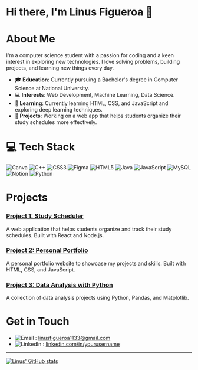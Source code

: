 # Hi there, I'm Linus Figueroa 👋

# About Me

I'm a computer science student with a passion for coding and a keen interest in exploring new technologies. I love solving problems, building projects, and learning new things every day.

- 🎓 **Education**: Currently pursuing a Bachelor's degree in Computer Science at National University.
- 💻 **Interests**: Web Development, Machine Learning, Data Science.
- 🌱 **Learning**: Currently learning HTML, CSS, and JavaScript and exploring deep learning techniques.
- 🔭 **Projects**: Working on a web app that helps students organize their study schedules more effectively.

# 💻 Tech Stack
<!-- Badges from https://github.com/Ileriayo/markdown-badges -->
![Canva](https://img.shields.io/badge/Canva-%2300C4CC.svg?style=for-the-badge&logo=Canva&logoColor=white)
![C++](https://img.shields.io/badge/c++-%2300599C.svg?style=for-the-badge&logo=c%2B%2B&logoColor=white)
![CSS3](https://img.shields.io/badge/css3-%231572B6.svg?style=for-the-badge&logo=css3&logoColor=white)
![Figma](https://img.shields.io/badge/figma-%23F24E1E.svg?style=for-the-badge&logo=figma&logoColor=white)
![HTML5](https://img.shields.io/badge/html5-%23E34F26.svg?style=for-the-badge&logo=html5&logoColor=white)
![Java](https://img.shields.io/badge/java-%23ED8B00.svg?style=for-the-badge&logo=openjdk&logoColor=white)
![JavaScript](https://img.shields.io/badge/javascript-%23323330.svg?style=for-the-badge&logo=javascript&logoColor=%23F7DF1E)
![MySQL](https://img.shields.io/badge/mysql-4479A1.svg?style=for-the-badge&logo=mysql&logoColor=white)
![Notion](https://img.shields.io/badge/Notion-%23000000.svg?style=for-the-badge&logo=notion&logoColor=white)
![Python](https://img.shields.io/badge/python-3670A0?style=for-the-badge&logo=python&logoColor=ffdd54)

# Projects

### [Project 1: Study Scheduler](https://github.com/yourusername/study-scheduler)
A web application that helps students organize and track their study schedules. Built with React and Node.js.

### [Project 2: Personal Portfolio](https://github.com/yourusername/personal-portfolio)
A personal portfolio website to showcase my projects and skills. Built with HTML, CSS, and JavaScript.

### [Project 3: Data Analysis with Python](https://github.com/yourusername/data-analysis-python)
A collection of data analysis projects using Python, Pandas, and Matplotlib.

# Get in Touch

- ![Email](https://img.shields.io/badge/email-%23D14836.svg?style=for-the-badge&logo=gmail&logoColor=white) : [linusfigueroa1133@gmail.com](mailto:your-email@example.com)
- ![LinkedIn](https://img.shields.io/badge/linkedin-%230077B5.svg?style=for-the-badge&logo=linkedin&logoColor=white) : [linkedin.com/in/yourusername](https://linkedin.com/in/yourusername)


------------
<!-- GitHub stats from https://github.com/anuraghazra/github-readme-stats -->
[![Linus' GitHub stats](https://github-readme-stats.vercel.app/api?username=dexterrr1133&show_icons=true&theme=dark)](https://github.com/dexterrr1133/github-readme-stats)


